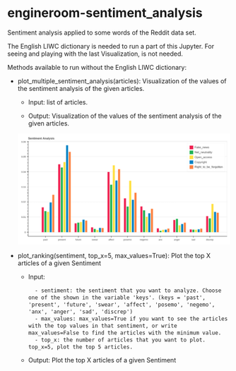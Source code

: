 # engineroom-sentiment_analysis
Sentiment analysis applied to some words of the Reddit data set.

The English LIWC dictionary is needed to run a part of this Jupyter. For seeing and playing with the last Visualization, is not needed.

Methods available to run without the English LIWC dictionary:

 - plot_multiple_sentiment_analysis(articles): Visualization of the values of the sentiment analysis of the given articles.
 
     - Input: list of articles.
              
     - Output: Visualization of the values of the sentiment analysis of the given articles.
              
     ![alt text](https://github.com/NGI4eu/engineroom-sentiment_analysis/blob/master/images/visualization_sentiments.png)


- plot_ranking(sentiment, top_x=5, max_values=True): Plot the top X articles of a given Sentiment

     - Input:
     
             - sentiment: the sentiment that you want to analyze. Choose one of the shown in the variable 'keys'. (keys = 'past', 'present', 'future', 'swear', 'affect', 'posemo', 'negemo', 'anx', 'anger', 'sad', 'discrep')
             - max_values: max_values=True if you want to see the articles with the top values in that sentiment, or write max_values=False to find the articles with the minimum value.
             - top_x: the number of articles that you want to plot. top_x=5, plot the top 5 articles.
        
     - Output: Plot the top X articles of a given Sentiment
